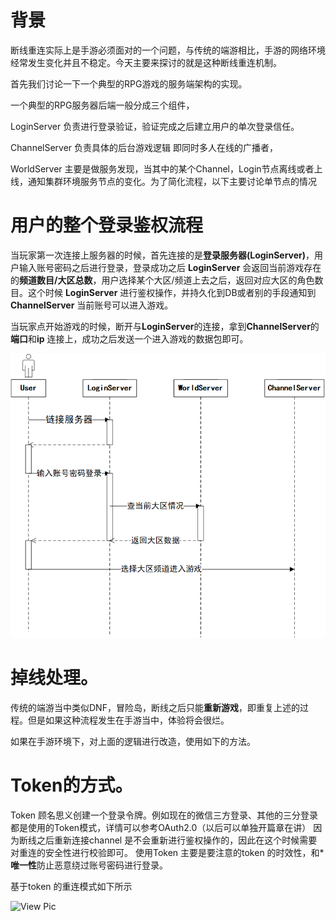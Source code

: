 # 背景
断线重连实际上是手游必须面对的一个问题，与传统的端游相比，手游的网络环境经常发生变化并且不稳定。今天主要来探讨的就是这种断线重连机制。

首先我们讨论一下一个典型的RPG游戏的服务端架构的实现。


一个典型的RPG服务器后端一般分成三个组件，

LoginServer 负责进行登录验证，验证完成之后建立用户的单次登录信任。

ChannelServer 负责具体的后台游戏逻辑 即同时多人在线的广播者，

WorldServer 主要是做服务发现，当其中的某个Channel，Login节点离线或者上线，通知集群环境服务节点的变化。为了简化流程，以下主要讨论单节点的情况


# 用户的整个登录鉴权流程

当玩家第一次连接上服务器的时候，首先连接的是**登录服务器(LoginServer)**，用户输入账号密码之后进行登录，登录成功之后 **LoginServer** 会返回当前游戏存在的**频道数目/大区总数**，用户选择某个大区/频道上去之后，返回对应大区的角色数目。这个时候 **LoginServer** 进行鉴权操作，并持久化到DB或者别的手段通知到 **ChannelServer** 当前账号可以进入游戏。

当玩家点开始游戏的时候，断开与**LoginServer**的连接，拿到**ChannelServer**的**端口**和**ip** 连接上，成功之后发送一个进入游戏的数据包即可。

![View Pic](../../img/connect_server.png)


# 掉线处理。 

传统的端游当中类似DNF，冒险岛，断线之后只能**重新游戏**，即重复上述的过程。但是如果这种流程发生在手游当中，体验将会很烂。

如果在手游环境下，对上面的逻辑进行改造，使用如下的方法。

# Token的方式。
Token 顾名思义创建一个登录令牌。例如现在的微信三方登录、其他的三分登录都是使用的Token模式，详情可以参考OAuth2.0（以后可以单独开篇章在讲） 因为断线之后重新连接channel 是不会重新进行鉴权操作的，因此在这个时候需要对重连的安全性进行校验即可。
使用Token 主要是要注意的token 的时效性，和***唯一性**防止恶意绕过账号密码进行登录。

基于token 的重连模式如下所示

![View Pic](https://github.com/flwmxd/flwmxd.github.io/blob/master/img/token.png)


